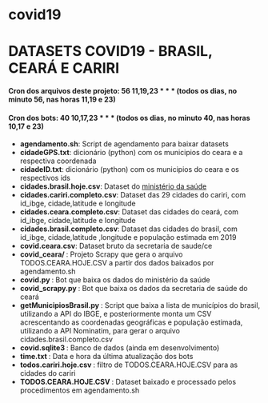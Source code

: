 # covid19
<h1>DATASETS COVID19 - BRASIL, CEARÁ E CARIRI</h1>
<h4>Cron dos arquivos deste projeto: 56 11,19,23 * * * (todos os dias, no minuto 56, nas horas 11,19 e 23) </h4>
<h4>Cron dos bots: 40 10,17,23 * * * (todos os dias, no minuto 40, nas horas 10,17 e 23)</h4>
<ul>
 <li><b>agendamento.sh</b>: Script de agendamento para baixar datasets</li>
 <li><b>cidadeGPS.txt</b>: dicionário (python) com os municipios do ceara e a respectiva coordenada</li>
 <li><b>cidadeID.txt</b>: dicionário (python) com os municipios do ceara e os respectivos ids</li>
 <li><b>cidades.brasil.hoje.csv</b>: Dataset do <a href="https://covid.saude.gov.br/">ministério da saúde</a> </li>
 <li><b>cidades.cariri.completo.csv</b>: Dataset das 29 cidades do cariri, com id_ibge, cidade,latitude e longitude</li>
 <li><b>cidades.ceara.completo.csv</b>: Dataset das cidades do ceará, com id_ibge, cidade,latitude e longitude</li>
 <li><b>cidades.brasil.completo.csv</b>: Dataset das cidades do brasil, com id_ibge, cidade,latitude ,longitude e população estimada em 2019</li>
 <li><b>covid.ceara.csv</b>: Dataset bruto da secretaria de saude/ce
 <li><b>covid_ceara/ </b>: Projeto Scrapy que gera o arquivo TODOS.CEARA.HOJE.CSV a partir dos dados baixados por agendamento.sh</li>
 <li><b>covid.py </b>: Bot que baixa os dados do ministério da saúde</li>
 <li><b>covid_scrapy.py </b>: Bot que baixa os dados da secretaria de saúde do ceará</li>
 <li><b>getMunicipiosBrasil.py </b>: Script que baixa a lista de municípios do brasil, utilizando
 a API do IBGE, e posteriormente monta um CSV acrescentando as coordenadas geográficas e população
 estimada, utilizando a API Nominatim, para gerar o arquivo cidades.brasil.completo.csv</li>
 <li><b>covid.sqlite3 </b>: Banco de dados (ainda em desenvolvimento)</li>
 <li><b>time.txt </b>: Data e hora da última atualização dos bots</li>
 <li><b>todos.cariri.hoje.csv </b>: filtro de TODOS.CEARA.HOJE.CSV para as cidades do cariri</li>
 <li><b>TODOS.CEARA.HOJE.CSV </b>: Dataset baixado e processado pelos procedimentos em agendamento.sh</li>

</ul>
